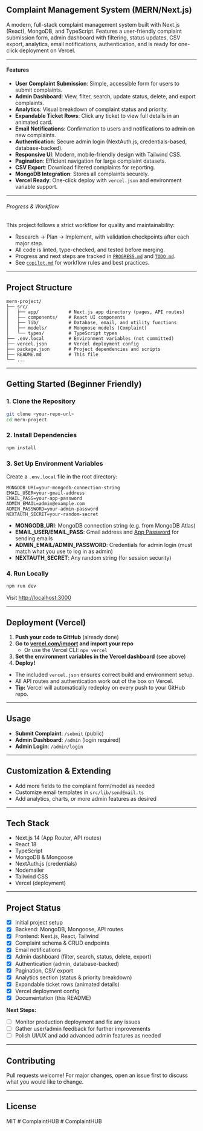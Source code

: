 ## Complaint Management System (MERN/Next.js)

A modern, full-stack complaint management system built with Next.js (React), MongoDB, and TypeScript. Features a user-friendly complaint submission form, admin dashboard with filtering, status updates, CSV export, analytics, email notifications, authentication, and is ready for one-click deployment on Vercel.

---

#### Features

- **User Complaint Submission**: Simple, accessible form for users to submit complaints.
- **Admin Dashboard**: View, filter, search, update status, delete, and export complaints.
- **Analytics**: Visual breakdown of complaint status and priority.
- **Expandable Ticket Rows**: Click any ticket to view full details in an animated card.
- **Email Notifications**: Confirmation to users and notifications to admin on new complaints.
- **Authentication**: Secure admin login (NextAuth.js, credentials-based, database-backed).
- **Responsive UI**: Modern, mobile-friendly design with Tailwind CSS.
- **Pagination**: Efficient navigation for large complaint datasets.
- **CSV Export**: Download filtered complaints for reporting.
- **MongoDB Integration**: Stores all complaints securely.
- **Vercel Ready**: One-click deploy with `vercel.json` and environment variable support.

---

###### Progress & Workflow

This project follows a strict workflow for quality and maintainability:

- Research → Plan → Implement, with validation checkpoints after each major step.
- All code is linted, type-checked, and tested before merging.
- Progress and next steps are tracked in [`PROGRESS.md`](./PROGRESS.md) and [`TODO.md`](./TODO.md).
- See [`copilot.md`](./copilot.md) for workflow rules and best practices.

---

## Project Structure

```
mern-project/
├── src/
│   ├── app/           # Next.js app directory (pages, API routes)
│   ├── components/    # React UI components
│   ├── lib/           # Database, email, and utility functions
│   ├── models/        # Mongoose models (Complaint)
│   └── types/         # TypeScript types
├── .env.local         # Environment variables (not committed)
├── vercel.json        # Vercel deployment config
├── package.json       # Project dependencies and scripts
├── README.md          # This file
└── ...
```

---

## Getting Started (Beginner Friendly)

### 1. **Clone the Repository**

```bash
git clone <your-repo-url>
cd mern-project
```

### 2. **Install Dependencies**

```bash
npm install
```

### 3. **Set Up Environment Variables**

Create a `.env.local` file in the root directory:

```
MONGODB_URI=your-mongodb-connection-string
EMAIL_USER=your-gmail-address
EMAIL_PASS=your-app-password
ADMIN_EMAIL=admin@example.com
ADMIN_PASSWORD=your-admin-password
NEXTAUTH_SECRET=your-random-secret
```

- **MONGODB_URI**: MongoDB connection string (e.g. from MongoDB Atlas)
- **EMAIL_USER/EMAIL_PASS**: Gmail address and [App Password](https://support.google.com/accounts/answer/185833?hl=en) for sending emails
- **ADMIN_EMAIL/ADMIN_PASSWORD**: Credentials for admin login (must match what you use to log in as admin)
- **NEXTAUTH_SECRET**: Any random string (for session security)

### 4. **Run Locally**

```bash
npm run dev
```

Visit [http://localhost:3000](http://localhost:3000)

---

## Deployment (Vercel)

1. **Push your code to GitHub** (already done)
2. **Go to [vercel.com/import](https://vercel.com/import) and import your repo**
   - Or use the Vercel CLI: `npx vercel`
3. **Set the environment variables in the Vercel dashboard** (see above)
4. **Deploy!**

- The included `vercel.json` ensures correct build and environment setup.
- All API routes and authentication work out of the box on Vercel.
- **Tip:** Vercel will automatically redeploy on every push to your GitHub repo.

---

## Usage

- **Submit Complaint**: `/submit` (public)
- **Admin Dashboard**: `/admin` (login required)
- **Admin Login**: `/admin/login`

---

## Customization & Extending

- Add more fields to the complaint form/model as needed
- Customize email templates in `src/lib/sendEmail.ts`
- Add analytics, charts, or more admin features as desired

---

## Tech Stack

- Next.js 14 (App Router, API routes)
- React 18
- TypeScript
- MongoDB & Mongoose
- NextAuth.js (credentials)
- Nodemailer
- Tailwind CSS
- Vercel (deployment)

---

## Project Status

- [x] Initial project setup
- [x] Backend: MongoDB, Mongoose, API routes
- [x] Frontend: Next.js, React, Tailwind
- [x] Complaint schema & CRUD endpoints
- [x] Email notifications
- [x] Admin dashboard (filter, search, status, delete, export)
- [x] Authentication (admin, database-backed)
- [x] Pagination, CSV export
- [x] Analytics section (status & priority breakdown)
- [x] Expandable ticket rows (animated details)
- [x] Vercel deployment config
- [x] Documentation (this README)

**Next Steps:**

- [ ] Monitor production deployment and fix any issues
- [ ] Gather user/admin feedback for further improvements
- [ ] Polish UI/UX and add advanced admin features as needed

---

## Contributing

Pull requests welcome! For major changes, open an issue first to discuss what you would like to change.

---

## License

MIT
#   C o m p l a i n t H U B 
 
 #   C o m p l a i n t H U B 
 
 
